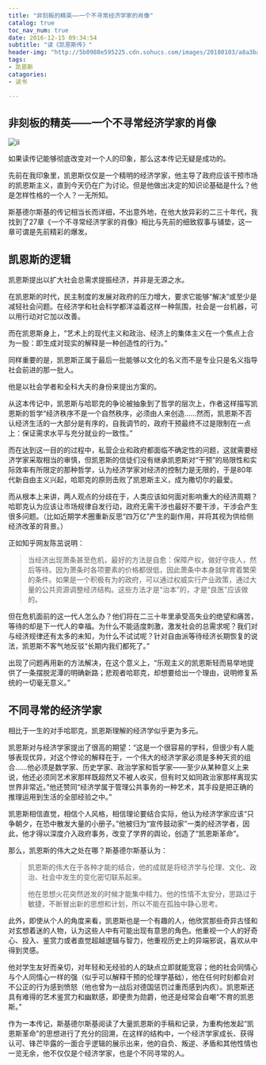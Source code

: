 ```yaml
---
title: "非刻板的精英——一个不寻常经济学家的肖像"
catalog: true
toc_nav_num: true
date: 2016-12-15 09:34:54
subtitle: "读《凯恩斯传》"
header-img: "http://5b0988e595225.cdn.sohucs.com/images/20180103/a8a3ba646edb4cd990a00cffce61c6db.jpeg"
tags:
- 凯恩斯
catagories:
- 读书

---
```

## 非刻板的精英——一个不寻常经济学家的肖像

![ii](http://photocdn.sohu.com/20160228/Img438749215.jpg)

如果读传记能够彻底改变对一个人的印象，那么这本传记无疑是成功的。

先前在我印象里，凯恩斯仅仅是一个精明的经济学家，他主导了政府应该干预市场的凯恩斯主义，直到今天仍在广为讨论。但是他做出决定的知识论基础是什么？他是怎样性格的一个人？一无所知。

斯基德尔斯基的传记相当长而详细，不出意外地，在他大放异彩的二三十年代，我找到了27章《一个不寻常经济学家的肖像》相比与先前的细致叙事与铺垫，这一章可谓是先前精彩的爆发。

## 凯恩斯的逻辑

凯恩斯提出以扩大社会总需求提振经济，并非是无源之水。

在凯恩斯的时代，民主制度的发展对政府的压力增大，要求它能够“解决”或至少是减轻社会问题。在经济学和社会科学都洋溢着这样一种氛围，社会是一台机器，可以用行动对它加以改善。

而在凯恩斯身上，“艺术上的现代主义和政治、经济上的集体主义在一个焦点上合为一股：即生成对现实的解释是一种创造性的行为。”

同样重要的是，凯恩斯正属于最后一批能够以文化的名义而不是专业只是名义指导社会前进的那一批人。

他是以社会学者和全科大夫的身份来提出方案的。

从这本传记中，凯恩斯与哈耶克的争论被抽象到了哲学的层次上，作者这样描写凯恩斯的哲学“经济秩序不是一个自然秩序，必须由人来创造……然而，凯恩斯不否认经济生活的一大部分是有序的，自我调节的，政府干预最终不过是限制在一点上：保证需求水平与充分就业的一致性。”

而在达到这一目的的过程中，私营企业和政府都面临不确定性的问题，这就需要经济学家采取相当的审慎，但凯恩斯的信徒们没有继承凯恩斯对“干预”的局限性和实际效率有所限定的那种哲学，认为经济学家对经济的控制力是无限的，于是80年代新自由主义兴起，哈耶克的原则击败了凯恩斯主义，成为撒切尔的最爱。

而从根本上来讲，两人观点的分歧在于，人类应该如何面对影响重大的经济周期？哈耶克认为应该让市场规律自发行动，政府无需干涉也最好不要干涉，干涉会产生很多问题。（比如近期学术圈重新反思“四万亿”产生的副作用，并将其视为供给侧经济改革的背景。）

正如知乎网友陈茁说明：

> 当经济出现萧条甚至危机，最好的方法是自愈：保障产权，做好守夜人，然后等待。因为萧条时各项要素的价格都很低，因此萧条中本身就孕育着繁荣的条件。如果是一个积极有为的政府，可以通过权威实行产业政策，通过大量的公共资源调整经济结构。这些方法才是“治本”的，才是“良医”应该做的。

但在危机面前的这一代人怎么办？他们将在二三十年里承受高失业的绝望和痛苦，等待的却是下一代人的幸福。为什么不能适度刺激，激发社会的总需求呢？我们对与经济规律还有太多的未知，为什么不试试呢？针对自由派等待经济长期恢复的说法，凯恩斯不客气地反驳“长期内我们都死了。”

出现了问题再用新的方法解决，在这个意义上，“乐观主义的凯恩斯轻而易举地提供了一条摆脱泥潭的明确新路；悲观者哈耶克，却想要给出一个理由，说明修复系统的一切毫无意义。”

## 不同寻常的经济学家

相比于一生的对手哈耶克，凯恩斯理解的经济学似乎更为多元。

凯恩斯对与经济学家提出了很高的期望：“这是一个很容易的学科，但很少有人能够表现优异，对这个悖论的解释在于，一个伟大的经济学家必须是多种天资的组合……他必须是数学家、历史学家、政治学家和哲学家——至少从某种意义上来说，他还必须同艺术家那样既超然又不被人收买，但有时又如同政治家那样离现实世界非常近。”他还赞同“经济学属于管理公共事务的一种艺术，其手段是把正确的推理运用到生活的全部经验之中。”

凯恩斯相信直觉，相信个人风格，相信理论要结合实际，他认为经济学家应该“只争朝夕，在恐中散发大量的小册子。”他被归为“宣传鼓动家”一类的经济学者，因此，他才得以深度介入政府事务，改变了学界的舆论，创造了“凯恩斯革命”。

那么，凯恩斯的伟大之处在哪？斯基德尔斯基认为：

> 凯恩斯的伟大在于各种才能的结合，他的成就是将经济学与伦理、文化、政治、社会中发生的变化密切联系起来。
>
> 他在思想火花突然迸发的时候才能集中精力。他的性情不太安分，思路过于敏捷，不断冒出新的思想和计划，所以不能在孤独中静心思考。

此外，即使从个人的角度来看，凯恩斯也是一个有趣的人，他欣赏那些奇异古怪和对玄想着迷的人物，认为这些人中有可能出现有意思的角色。他重视一个人的好奇心、投入、鉴赏力或者直觉超越逻辑与智力，他重视历史上的异端邪说，喜欢从中得到灵感。

他对学生友好而亲切，对年轻和无经验的人的缺点立即就能宽容；他的社会同情心与个人同情心一样的强（似乎可以解释干预的伦理学基础），他在任何时刻都会对不公正的行为感到愤怒（他也曾为一战后对德国惩罚过重而感到内疚）。凯恩斯还具有难得的艺术鉴赏力和幽默感，即便贵为勋爵，他还是经常会自嘲“不育的凯恩斯。”

作为一本传记，斯基德尔斯基阅读了大量凯恩斯的手稿和记录，为重构他发起“凯恩斯革命”的思想进行了充分的回溯，在这样的结构中，一个经济学家成长、获得认可、锋芒毕露的一面合乎逻辑的展示出来，他的自负、叛逆、矛盾和其他性情也一览无余，他不仅仅是个经济学家，也是个不同寻常的人。